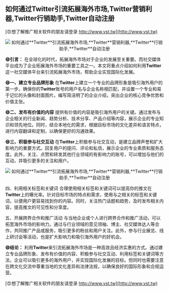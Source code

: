 ## **如何通过**Twitter**引流拓展海外市场,**Twitter**营销利器,**Twitter**行销助手,**Twitter**自动注册**

[😍想了解推广相关软件的朋友请登录 http://www.vst.tw](http://www.vst.tw)

 <center><img src="https://vst.tw/MP4/tuiguang/png/2.png" alt="如何通过**Twitter**引流拓展海外市场,**Twitter**营销利器,**Twitter**行销助手,**Twitter**自动注册"></center>

**😄引言：**
在全球化的时代，拓展海外市场对于企业的发展至关重要。而社交媒体平台成为了企业拓展海外市场的重要工具之一。本文将重点介绍如何利用**Twitter**这一社交媒体平台来引流拓展海外市场，帮助企业实现国际化发展。

**😄一、建立专业品牌形象**
在**Twitter**上建立一个专业的品牌形象是吸引海外用户的第一步。确保你的**Twitter**账号的用户名与企业名称相匹配，并设置一个专业和易于记忆的头像和封面图片。编写简洁明了的企业介绍，突出企业的核心竞争优势和价值主张。

**😄二、发布有价值的内容**
提供有价值的内容是吸引海外用户的关键。通过发布与企业相关的行业新闻、趋势分析、技术分享、产品介绍等内容，展示企业的专业知识和领先地位。同时，结合本地化的需求，根据目标市场的文化差异和语言特点，进行内容翻译和定制，以确保更好的沟通效果。

**😄三、积极参与社交互动**
在**Twitter**上积极参与社交互动，是建立品牌声誉和扩大影响力的重要方式。回复用户的提问、评论和私信，展示企业的专业素质和服务态度。此外，关注、点赞和转发其他行业领域的有影响力的账号，可以增加与他们的互动，并吸引更多的关注和用户。

 <center><img src="https://vst.tw/MP4/tuiguang/png/6.png" alt="如何通过**Twitter**引流拓展海外市场,**Twitter**营销利器,**Twitter**行销助手,**Twitter**自动注册"></center>

四、利用相关标签和关键词
合理使用相关标签和关键词可以提高你的推文在**Twitter**上的曝光率。针对目标市场的特点和需求，使用与之相关的标签和关键词，以便用户更容易找到你的内容。同时，关注热门话题和趋势，及时发布相关内容，提高推文的可见性和分享度。

五、开展跨界合作和推广活动
与当地企业或个人进行跨界合作和推广活动，可以拓宽海外市场的影响力。通过与行业领域的意见领袖、博主、社交媒体达人等合作，共同推广产品或服务，吸引更多的粉丝和用户关注。此外，参与行业展览、线上研讨会等活动，也是扩大影响力和吸引海外用户的好机会。

**😄结论：**
利用**Twitter**来引流拓展海外市场是一种高效且经济实惠的方式。通过建立专业品牌形象、发布有价值的内容、积极参与社交互动、利用标签和关键词等方法，企业可以吸引更多的海外用户，并实现国际化发展的目标。但同时也需要注意在跨文化交流中尊重当地的文化差异和法律法规，以确保良好的国际形象和合规运营。

[😍想了解推广相关软件的朋友请登录 http://www.vst.tw](http://www.vst.tw)



